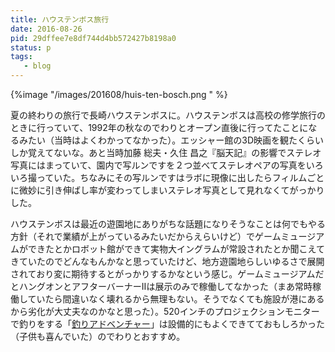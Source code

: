 ```yaml
---
title: ハウステンボス旅行
date: 2016-08-26
pid: 29dffee7e8df744d4bb572427b8198a0
status: p
tags:
   - blog
---
```


{%image "/images/201608/huis-ten-bosch.png " %}


夏の終わりの旅行で長崎ハウステンボスに。ハウステンボスは高校の修学旅行のときに行っていて、1992年の秋なのでわりとオープン直後に行ってたことになるみたい（当時はよくわかってなかった）。エッシャー館の3D映画を観たくらいしか覚えてないな。あと当時加藤 総夫・久住 昌之『脳天記』の影響でステレオ写真にはまっていて、園内で写ルンですを２つ並べてステレオペアの写真をいろいろ撮っていた。ちなみにその写ルンですはラボに現像に出したらフィルムごとに微妙に引き伸ばし率が変わってしまいステレオ写真として見れなくてがっかりした。

ハウステンボスは最近の遊園地にありがちな話題になりそうなことは何でもやる方針（それで業績が上がっているみたいだからえらいけど）でゲームミュージアムができたとかロボット館ができて実物大イングラムが常設されたとか聞こえてきていたのでどんなもんかなと思っていたけど、地方遊園地らしいゆるさで展開されており変に期待するとがっかりするかなという感じ。ゲームミュージアムだとハングオンとアフターバーナーIIは展示のみで稼働してなかった（まあ常時稼働していたら間違いなく壊れるから無理もない。そうでなくても施設が港にあるから劣化が大丈夫なのかなと思った）。520インチのプロジェクションモニターで釣りをする「[釣りアドベンチャー][1]」は設備的にもよくできてておもしろかった（子供も喜んでいた）のでわりとおすすめ。

[1]:	http://www.huistenbosch.co.jp/event/t_adventure/